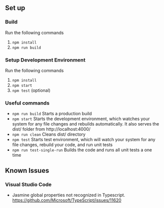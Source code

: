 ## Set up

### Build
Run the following commands
1. `npm install`
2. `npm run build`

### Setup Development Environment
Run the following commands
1. `npm install`
2. `npm start`
3. `npm test` (optional)

### Useful commands
* `npm run build` Starts a production build
* `npm start` Starts the development environment, which watches your 
system for any file changes and rebuilds automatically. It also serves
the dist/ folder from http://localhost:4000/
* `npm run clean` Cleans dist/ directory
* `npm test` Starts test environment, which will watch your system for 
any file changes, rebuild your code, and run unit tests
* `npm run test-single-run` Builds the code and runs all unit tests a
one time

## Known Issues

### Visual Studio Code
* Jasmine global properties not recognized in Typescript. https://github.com/Microsoft/TypeScript/issues/11620